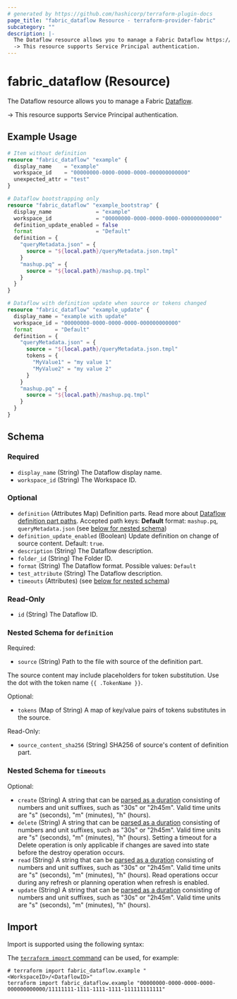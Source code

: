 ```yaml
---
# generated by https://github.com/hashicorp/terraform-plugin-docs
page_title: "fabric_dataflow Resource - terraform-provider-fabric"
subcategory: ""
description: |-
  The Dataflow resource allows you to manage a Fabric Dataflow https://learn.microsoft.com/rest/api/fabric/articles/item-management/definitions/dataflow-definition.
  -> This resource supports Service Principal authentication.
---
```


# fabric_dataflow (Resource)

The Dataflow resource allows you to manage a Fabric [Dataflow](https://learn.microsoft.com/rest/api/fabric/articles/item-management/definitions/dataflow-definition).

-> This resource supports Service Principal authentication.

## Example Usage

```terraform
# Item without definition
resource "fabric_dataflow" "example" {
  display_name    = "example"
  workspace_id    = "00000000-0000-0000-0000-000000000000"
  unexpected_attr = "test"
}

# Dataflow bootstrapping only
resource "fabric_dataflow" "example_bootstrap" {
  display_name              = "example"
  workspace_id              = "00000000-0000-0000-0000-000000000000"
  definition_update_enabled = false
  format                    = "Default"
  definition = {
    "queryMetadata.json" = {
      source = "${local.path}/queryMetadata.json.tmpl"
    }
    "mashup.pq" = {
      source = "${local.path}/mashup.pq.tmpl"
    }
  }
}

# Dataflow with definition update when source or tokens changed
resource "fabric_dataflow" "example_update" {
  display_name = "example with update"
  workspace_id = "00000000-0000-0000-0000-000000000000"
  format       = "Default"
  definition = {
    "queryMetadata.json" = {
      source = "${local.path}/queryMetadata.json.tmpl"
      tokens = {
        "MyValue1" = "my value 1"
        "MyValue2" = "my value 2"
      }
    }
    "mashup.pq" = {
      source = "${local.path}/mashup.pq.tmpl"
    }
  }
}
```

<!-- schema generated by tfplugindocs -->
## Schema

### Required

- `display_name` (String) The Dataflow display name.
- `workspace_id` (String) The Workspace ID.

### Optional

- `definition` (Attributes Map) Definition parts. Read more about [Dataflow definition part paths](https://learn.microsoft.com/fabric/data-factory/data-source-management). Accepted path keys: **Default** format: `mashup.pq`, `queryMetadata.json` (see [below for nested schema](#nestedatt--definition))
- `definition_update_enabled` (Boolean) Update definition on change of source content. Default: `true`.
- `description` (String) The Dataflow description.
- `folder_id` (String) The Folder ID.
- `format` (String) The Dataflow format. Possible values: `Default`
- `test_attribute` (String) The Dataflow description.
- `timeouts` (Attributes) (see [below for nested schema](#nestedatt--timeouts))

### Read-Only

- `id` (String) The Dataflow ID.

<a id="nestedatt--definition"></a>

### Nested Schema for `definition`

Required:

- `source` (String) Path to the file with source of the definition part.

The source content may include placeholders for token substitution. Use the dot with the token name `{{ .TokenName }}`.

Optional:

- `tokens` (Map of String) A map of key/value pairs of tokens substitutes in the source.

Read-Only:

- `source_content_sha256` (String) SHA256 of source's content of definition part.

<a id="nestedatt--timeouts"></a>

### Nested Schema for `timeouts`

Optional:

- `create` (String) A string that can be [parsed as a duration](https://pkg.go.dev/time#ParseDuration) consisting of numbers and unit suffixes, such as "30s" or "2h45m". Valid time units are "s" (seconds), "m" (minutes), "h" (hours).
- `delete` (String) A string that can be [parsed as a duration](https://pkg.go.dev/time#ParseDuration) consisting of numbers and unit suffixes, such as "30s" or "2h45m". Valid time units are "s" (seconds), "m" (minutes), "h" (hours). Setting a timeout for a Delete operation is only applicable if changes are saved into state before the destroy operation occurs.
- `read` (String) A string that can be [parsed as a duration](https://pkg.go.dev/time#ParseDuration) consisting of numbers and unit suffixes, such as "30s" or "2h45m". Valid time units are "s" (seconds), "m" (minutes), "h" (hours). Read operations occur during any refresh or planning operation when refresh is enabled.
- `update` (String) A string that can be [parsed as a duration](https://pkg.go.dev/time#ParseDuration) consisting of numbers and unit suffixes, such as "30s" or "2h45m". Valid time units are "s" (seconds), "m" (minutes), "h" (hours).

## Import

Import is supported using the following syntax:

The [`terraform import` command](https://developer.hashicorp.com/terraform/cli/commands/import) can be used, for example:

```shell
# terraform import fabric_dataflow.example "<WorkspaceID>/<DataflowID>"
terraform import fabric_dataflow.example "00000000-0000-0000-0000-000000000000/11111111-1111-1111-1111-111111111111"
```
